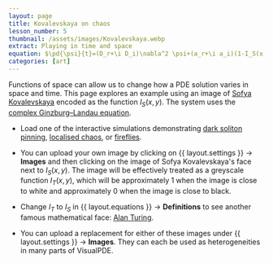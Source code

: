 ```yaml
---
layout: page
title: Kovalevskaya on chaos
lesson_number: 5
thumbnail: /assets/images/Kovalevskaya.webp
extract: Playing in time and space
equation: $\pd{\psi}{t}=(D_r+\i D_i)\nabla^2 \psi+(a_r+\i a_i)(1-I_S(x,y))\psi+(b_r+\i b_i)\psi|\psi|^2$
categories: [art]
---
```

Functions of space can allow us to change how a PDE solution varies in space and time. This page explores an example using an image of [Sofya Kovalevskaya](https://en.wikipedia.org/wiki/Sofya_Kovalevskaya) encoded as the function $I_S(x,y)$. The system uses the [complex Ginzburg–Landau equation](/nonlinear-physics/nls-cgl).

* Load one of the interactive simulations demonstrating [dark soliton pinning](/sim/?preset=SofyaCGLEDuckPinning), [localised chaos](/sim/?preset=SofyaCGLEChaos), or [fireflies](/sim/?preset=SofyaCGLEFireflies). 

* You can upload your own image by clicking on <span class='click_sequence'>{{ layout.settings }} → **Images**</span> and then clicking on the image of Sofya Kovalevskaya's face next to $I_S(x,y)$. The image will be effectively treated as a greyscale function $I_T(x,y)$, which will be approximately 1 when the image is close to white and approximately 0 when the image is close to black.

* Change $I_T$ to $I_S$ in <span class='click_sequence'>{{ layout.equations }} → **Definitions** </span> to see another famous mathematical face: [Alan Turing](https://en.wikipedia.org/wiki/Alan_Turing).

* You can upload a replacement for either of these images under <span class='click_sequence'>{{ layout.settings }} → **Images**.</span> They can each be used as heterogeneities in many parts of VisualPDE.

